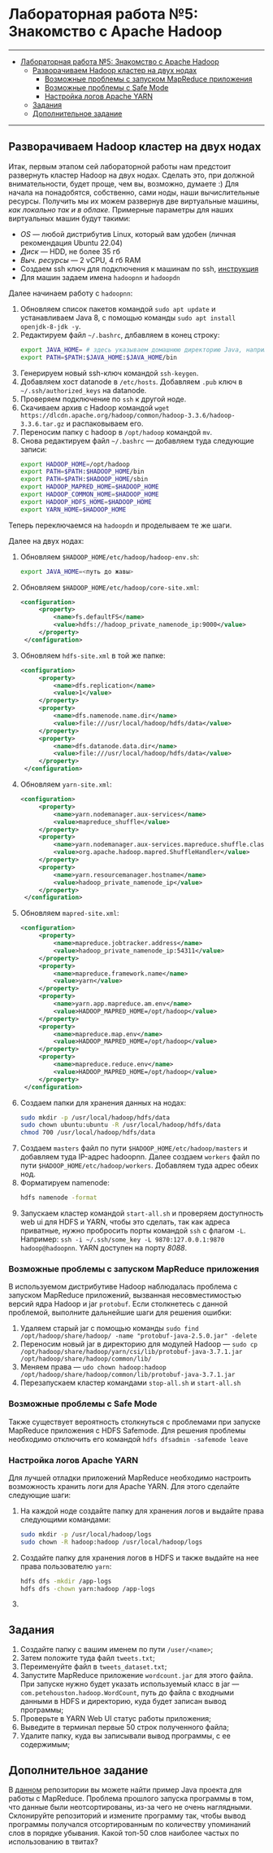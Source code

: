 # Лабораторная работа №5: Знакомство с Apache Hadoop

---

- [Лабораторная работа №5: Знакомство с Apache Hadoop](#лабораторная-работа-5-знакомство-с-apache-hadoop)
  - [Разворачиваем Hadoop кластер на двух нодах](#разворачиваем-hadoop-кластер-на-двух-нодах)
    - [Возможные проблемы с запуском MapReduce приложения](#возможные-проблемы-с-запуском-mapreduce-приложения)
    - [Возможные проблемы с Safe Mode](#возможные-проблемы-с-safe-mode)
    - [Настройка логов Apache YARN](#настройка-логов-apache-yarn)
  - [Задания](#задания)
  - [Дополнительное задание](#дополнительное-задание)


---

## Разворачиваем Hadoop кластер на двух нодах

Итак, первым этапом сей лабораторной работы нам предстоит развернуть кластер Hadoop на двух нодах. Сделать это, при должной внимательности, будет проще, чем вы, возможно, думаете :) 
Для начала на понадобятся, собственно, сами ноды, наши вычислительные ресурсы. Получить мы их можем развернув две виртуальные машины, *как локально так и в облаке.* Примерные параметры для наших виртуальных машин будут такими:
* *OS* &mdash; любой дистрибутив Linux, который вам удобен (личная рекомендация Ubuntu 22.04)
* *Диск* &mdash; HDD, не более 35 гб
* *Выч. ресурсы* &mdash; 2 vCPU, 4 гб RAM
* Создаем ssh ключ для подключения к машинам по ssh, [инструкция](https://yandex.cloud/ru/docs/compute/operations/vm-connect/ssh)
* Для машин задаем имена `hadoopnn` и `hadoopdn`

Далее начинаем работу с `hadoopnn`:
1. Обновляем список пакетов командой `sudo apt update` и устанавливаем Java 8, с помощью команды `sudo apt install openjdk-8-jdk -y`.
2. Редактируем файл `~/.bashrc`, длбавляем в конец строку:
   ```bash
   export JAVA_HOME= # здесь указываем домашнюю директорию Java, например /usr/lib/jvm/java-8-openjdk-amd64/
   export PATH=$PATH:$JAVA_HOME:$JAVA_HOME/bin
   ```
3. Генерируем новый ssh-ключ командой `ssh-keygen`.
4. Добавляем хост datanode в `/etc/hosts`. Добавляем `.pub` ключ в `~/.ssh/authorized_keys` на datanode.
5. Проверяем подключение по `ssh` к другой ноде.
6. Скачиваем архив с Hadoop командой `wget https://dlcdn.apache.org/hadoop/common/hadoop-3.3.6/hadoop-3.3.6.tar.gz` и распаковываем его.
7. Переносим папку с hadoop в `/opt/hadoop` командой `mv`.
8. Снова редактируем файл `~/.bashrc` &mdash; добавляем туда следующие записи:
   ```bash
   export HADOOP_HOME=/opt/hadoop
   export PATH=$PATH:$HADOOP_HOME/bin
   export PATH=$PATH:$HADOOP_HOME/sbin
   export HADOOP_MAPRED_HOME=$HADOOP_HOME
   export HADOOP_COMMON_HOME=$HADOOP_HOME
   export HADOOP_HDFS_HOME=$HADOOP_HOME
   export YARN_HOME=$HADOOP_HOME
   ```

Теперь переключаемся на `hadoopdn` и проделываем те же шаги.

Далее на двух нодах:
1. Обновляем `$HADOOP_HOME/etc/hadoop/hadoop-env.sh`:
   ```bash
   export JAVA_HOME=<путь до жавы>
   ```
2. Обновляем `$HADOOP_HOME/etc/hadoop/core-site.xml`:
   ```xml
   <configuration>
        <property>
            <name>fs.defaultFS</name>
            <value>hdfs://hadoop_private_namenode_ip:9000</value>
        </property>
    </configuration>
   ```
3. Обновляем `hdfs-site.xml` в той же папке:
   ```xml
   <configuration>
        <property>
            <name>dfs.replication</name>
            <value>1</value>
        </property>
        <property>
            <name>dfs.namenode.name.dir</name>
            <value>file:///usr/local/hadoop/hdfs/data</value>
        </property>
        <property>
            <name>dfs.datanode.data.dir</name>
            <value>file:///usr/local/hadoop/hdfs/data</value>
        </property>
    </configuration>
   ```
4. Обновляем `yarn-site.xml`:
   ```xml
   <configuration>
        <property>
            <name>yarn.nodemanager.aux-services</name>
            <value>mapreduce_shuffle</value>
        </property>
        <property>
            <name>yarn.nodemanager.aux-services.mapreduce.shuffle.class</name>
            <value>org.apache.hadoop.mapred.ShuffleHandler</value>
        </property>
        <property>
            <name>yarn.resourcemanager.hostname</name>
            <value>hadoop_private_namenode_ip</value>
        </property>
    </configuration>
   ```
5. Обновляем `mapred-site.xml`:
   ```xml
   <configuration>
        <property>
            <name>mapreduce.jobtracker.address</name>
            <value>hadoop_private_namenode_ip:54311</value>
        </property>
        <property>
            <name>mapreduce.framework.name</name>
            <value>yarn</value>
        </property>
        <property>
            <name>yarn.app.mapreduce.am.env</name>
            <value>HADOOP_MAPRED_HOME=/opt/hadoop</value>
        </property>
        <property>
            <name>mapreduce.map.env</name>
            <value>HADOOP_MAPRED_HOME=/opt/hadoop</value>
        </property>
        <property>
            <name>mapreduce.reduce.env</name>
            <value>HADOOP_MAPRED_HOME=/opt/hadoop</value>
        </property>
    </configuration>
   ```
6. Создаем папки для хранения данных на нодах:
   ```bash
   sudo mkdir -p /usr/local/hadoop/hdfs/data
   sudo chown ubuntu:ubuntu -R /usr/local/hadoop/hdfs/data
   chmod 700 /usr/local/hadoop/hdfs/data
   ```
7. Создаем `masters` файл по пути `$HADOOP_HOME/etc/hadoop/masters` и добавляем туда IP-адрес hadoopnn. Далее создаем `workers` файл по пути `$HADOOP_HOME/etc/hadoop/workers`. Добавляем туда адрес обеих нод. 
8. Форматируем namenode:
   ```bash
   hdfs namenode -format
   ```
9. Запускаем кластер командой `start-all.sh` и проверяем доступность web ui для HDFS и YARN, чтобы это сделать, так как адреса приватные, нужно пробросить порты командой `ssh` с флагом `-L`. Например: `ssh -i ~/.ssh/some_key -L 9870:127.0.0.1:9870 hadoop@hadoopnn`. YARN доступен на порту *8088*.

### Возможные проблемы с запуском MapReduce приложения

В используемом дистрибутиве Hadoop наблюдалась проблема с запуском MapReduce приложений, вызванная несовместимостью версий ядра Hadoop и jar `protobuf`. Если столкнетесь с данной проблемой, выполните дальнейшие шаги для решения ошибки:
1. Удаляем старый jar с помощью команды `sudo find /opt/hadoop/share/hadoop/ -name "protobuf-java-2.5.0.jar" -delete`
2. Переносим новый jar в директорию для модулей Hadoop &mdash; `sudo cp /opt/hadoop/share/hadoop/yarn/csi/lib/protobuf-java-3.7.1.jar /opt/hadoop/share/hadoop/common/lib/
`
3. Меняем права &mdash; `udo chown hadoop:hadoop /opt/hadoop/share/hadoop/common/lib/protobuf-java-3.7.1.jar`
4. Перезапускаем кластер командами `stop-all.sh` и `start-all.sh`

### Возможные проблемы с Safe Mode

Также существует вероятность столкнуться с проблемами при запуске MapReduce приложения с HDFS Safemode. Для решения проблемы необходимо отключить его командой `hdfs dfsadmin -safemode leave`

### Настройка логов Apache YARN

Для лучшей отладки приложений MapReduce необходимо настроить возможность хранить логи для Apache YARN. Для этого сделайте следующие шаги:
1. На каждой ноде создайте папку для хранения логов и выдайте права следующими командами:
   ```bash
   sudo mkdir -p /usr/local/hadoop/logs
   sudo chown -R hadoop:hadoop /usr/local/hadoop/logs
   ```
2. Создайте папку для хранения логов в HDFS и также выдайте на нее права пользователю `yarn`:
   ```bash
   hdfs dfs -mkdir /app-logs
   hdfs dfs -chown yarn:hadoop /app-logs
   ```
3. 


## Задания

1. Создайте папку с вашим именем по пути `/user/<name>`;
2. Затем положите туда файл `tweets.txt`;
3. Переименуйте файл в `tweets_dataset.txt`;
4. Запустите MapReduce приложение `wordcount.jar` для этого файла. При запуске нужно будет указать используемый класс в jar &mdash; `com.petehouston.hadoop.WordCount`, путь до файла с входными данными в HDFS и директорию, куда будет записан вывод программы;
5. Проверьте в YARN Web UI статус работы приложения;
6. Выведите в терминал первые 50 строк полученного файла; 
7. Удалите папку, куда вы записывали вывод программы, с ее содержимым;

## Дополнительное задание

В [данном](https://github.com/petehouston/hadoop-wordcount) репозитории вы можете найти пример Java проекта для работы с MapReduce. Проблема прошлого запуска программы в том, что данные были неотсортированы, из-за чего не очень наглядными. Склонируйте репозиторий и измените программу так, чтобы вывод программы получался отсортированным по количеству упоминаний слов в порядке убывания. Какой топ-50 слов наиболее частых по использованию в твитах?